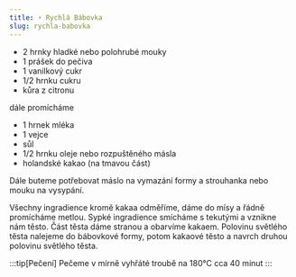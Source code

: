 ```yaml
---
title: ⚡️ Rychlá Bábovka
slug: rychla-babovka
---
```


- 2 hrnky hladké nebo polohrubé mouky
- 1 prášek do pečiva
- 1 vanilkový cukr
- 1/2 hrnku cukru
- kůra z citronu

dále promícháme

- 1 hrnek mléka
- 1 vejce
- sůl
- 1/2 hrnku oleje nebo rozpuštěného másla
- holandské kakao (na tmavou část)

Dále buteme potřebovat máslo na vymazání formy a strouhanka nebo mouku na vysypání.

Všechny ingradience kromě kakaa odměříme, dáme do mísy a řádně promícháme metlou. Sypké ingradience smícháme s tekutými
a vznikne nám těsto. Část těsta dáme stranou a obarvíme kakaem. Polovinu světlého těsta nalejeme do bábovkové formy,
potom kakaové těsto a navrch druhou polovinu světlého těsta.

:::tip[Pečení]
Pečeme v mírně vyhřáté troubě na 180°C cca 40 minut
:::
